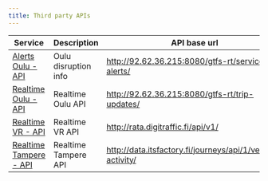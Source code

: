 ```yaml
---
title: Third party APIs
---
```



| Service                                      | Description                | API base url                               |
|----------------------------------------------|----------------------------|--------------------------------------------|
| [Alerts Oulu - API](../3rd-party-apis/)      | Oulu disruption info       | http://92.62.36.215:8080/gtfs-rt/service-alerts/
| [Realtime Oulu - API](../3rd-party-apis/)    | Realtime Oulu API          | http://92.62.36.215:8080/gtfs-rt/trip-updates/
| [Realtime VR - API](../3rd-party-apis/)      | Realtime VR API            | http://rata.digitraffic.fi/api/v1/
| [Realtime Tampere - API](../3rd-party-apis/) | Realtime Tampere API       | http://data.itsfactory.fi/journeys/api/1/vehicle-activity/
